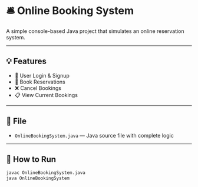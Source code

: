 # 🛎️ Online Booking System

A simple console-based Java project that simulates an online reservation system.

---

## 💡 Features
- 🔐 User Login & Signup
- 📅 Book Reservations
- ❌ Cancel Bookings
- 📋 View Current Bookings

---

## 📁 File
- `OnlineBookingSystem.java` — Java source file with complete logic

---

## 🚀 How to Run

```bash
javac OnlineBookingSystem.java
java OnlineBookingSystem
